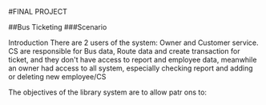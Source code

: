#FINAL PROJECT

##Bus Ticketing
###Scenario

Introduction 
There are 2 users of the system: Owner and Customer service. CS are responsible for Bus data, Route data and create transaction for ticket, and they don't have access to report and employee data, meanwhile an owner had access to all system, especially checking report and adding or deleting new employee/CS

The objectives of the library system are to allow patr
ons to:  
